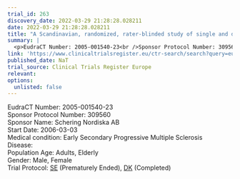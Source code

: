 ```yaml
---
trial_id: 263
discovery_date: 2022-03-29 21:28:28.028211
date: 2022-03-29 21:28:28.028211
title: "A Scandinavian, randomized, rater-blinded study of single and double-dose (2x250 mcg e.o.d.) Betaferon in patients with early secondary progressive multiple sclerosis."
summary: |
  <p>EudraCT Number: 2005-001540-23<br />Sponsor Protocol Number: 309560<br />Sponsor Name: Schering Nordiska AB<br />Start Date: 2006-03-03<br />Medical condition: Early Secondary Progressive Multiple Sclerosis<br />Disease: <br />Population Age: Adults, Elderly<br />Gender: Male, Female<br />Trial Protocol: <a href="https://www.clinicaltrialsregister.eu/ctr-search/trial/2005-001540-23/SE">SE</a> (Prematurely Ended), <a href="https://www.clinicaltrialsregister.eu/ctr-search/trial/2005-001540-23/DK">DK</a> (Completed)</p>
link: 'https://www.clinicaltrialsregister.eu/ctr-search/search?query=eudract_number:2005-001540-23'
published_date: NaT
trial_source: Clinical Trials Register Europe
relevant: 
options:
  unlisted: false
---
```

<p>EudraCT Number: 2005-001540-23<br />Sponsor Protocol Number: 309560<br />Sponsor Name: Schering Nordiska AB<br />Start Date: 2006-03-03<br />Medical condition: Early Secondary Progressive Multiple Sclerosis<br />Disease: <br />Population Age: Adults, Elderly<br />Gender: Male, Female<br />Trial Protocol: <a href="https://www.clinicaltrialsregister.eu/ctr-search/trial/2005-001540-23/SE">SE</a> (Prematurely Ended), <a href="https://www.clinicaltrialsregister.eu/ctr-search/trial/2005-001540-23/DK">DK</a> (Completed)</p>